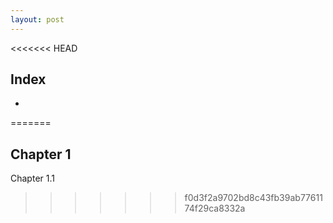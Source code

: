 ```yaml
---
layout: post
---
```


<<<<<<< HEAD
## Index

* 
=======
## Chapter 1

Chapter 1.1
>>>>>>> f0d3f2a9702bd8c43fb39ab7761174f29ca8332a

